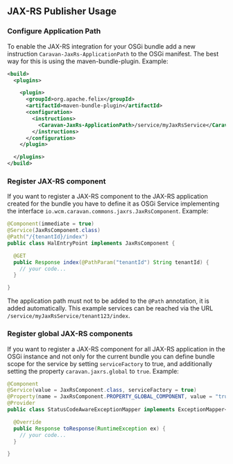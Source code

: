 ## JAX-RS Publisher Usage

### Configure Application Path

To enable the JAX-RS integration for your OSGi bundle add a new instruction `Caravan-JaxRs-ApplicationPath` to the OSGi manifest. The best way for this is using the maven-bundle-plugin. Example:

```xml
<build>
  <plugins>

    <plugin>
      <groupId>org.apache.felix</groupId>
      <artifactId>maven-bundle-plugin</artifactId>
      <configuration>
        <instructions>
          <Caravan-JaxRs-ApplicationPath>/service/myJaxRsService</Caravan-JaxRs-ApplicationPath>
        </instructions>
      </configuration>
    </plugin>

  </plugins>
</build>
```


### Register JAX-RS component

If you want to register a JAX-RS component to the JAX-RS application created for the bundle you have to define it as OSGi Service implementing the interface `io.wcm.caravan.commons.jaxrs.JaxRsComponent`. Example:

```java
@Component(immediate = true)
@Service(JaxRsComponent.class)
@Path("/{tenantId}/index")
public class HalEntryPoint implements JaxRsComponent {

  @GET
  public Response index(@PathParam("tenantId") String tenantId) {
    // your code...
  }

}
```

The application path must not to be added to the `@Path` annotation, it is added automatically. This example services can be reached via the URL `/service/myJaxRsService/tenant123/index`.


### Register global JAX-RS components

If you want to register a JAX-RS component for all JAX-RS application in the OSGi instance and not only for the current bundle you can define bundle scope for the service by setting `serviceFactory` to true, and additionally setting the property `caravan.jaxrs.global` to `true`. Example:

```java
@Component
@Service(value = JaxRsComponent.class, serviceFactory = true)
@Property(name = JaxRsComponent.PROPERTY_GLOBAL_COMPONENT, value = "true")
@Provider
public class StatusCodeAwareExceptionMapper implements ExceptionMapper<RuntimeException>, JaxRsComponent {

  @Override
  public Response toResponse(RuntimeException ex) {
    // your code...
  }

}

```
